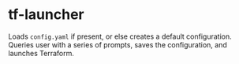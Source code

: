 # tf-launcher

Loads `config.yaml` if present, or else creates a default configuration.
Queries user with a series of prompts, saves the configuration, and launches
Terraform.
